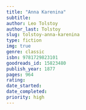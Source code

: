 ```yaml
---
title: "Anna Karenina"
subtitle: 
author: Leo Tolstoy
author_last: Tolstoy
slug: tolstoy-anna-karenina
type: fiction
img: true
genre: classic
isbn: 9781729823101
goodreads_id: 15823480 
publish_year: 1877
pages: 964
rating: 
date_started:
date_completed:
priority: high
---
```

